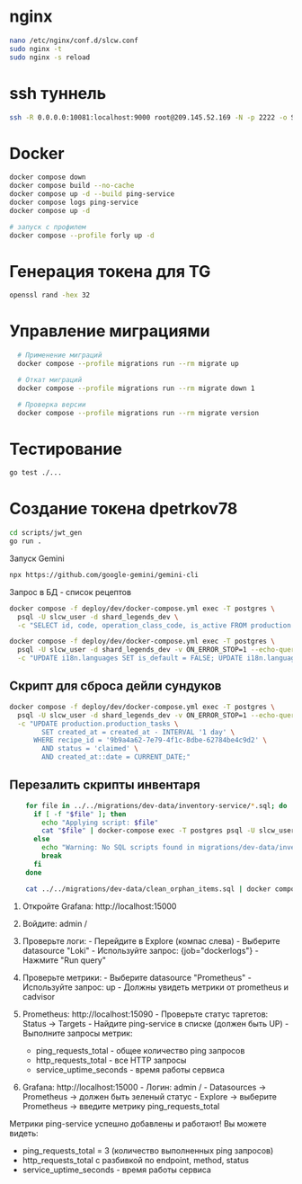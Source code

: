 
# nginx

```bash
nano /etc/nginx/conf.d/slcw.conf
sudo nginx -t
sudo nginx -s reload
```

# ssh туннель 
```bash
ssh -R 0.0.0.0:10081:localhost:9000 root@209.145.52.169 -N -p 2222 -o ServerAliveInterval=10 -o ServerAliveCountMax=5
```

# Docker
```bash
docker compose down
docker compose build --no-cache
docker compose up -d --build ping-service
docker compose logs ping-service
docker compose up -d

# запуск с профилем
docker compose --profile forly up -d
```

# Генерация токена для TG
```bash
openssl rand -hex 32
```

# Управление миграциями
```bash
  # Применение миграций
  docker compose --profile migrations run --rm migrate up

  # Откат миграций  
  docker compose --profile migrations run --rm migrate down 1

  # Проверка версии
  docker compose --profile migrations run --rm migrate version
```

# Тестирование
```bash
go test ./...
```

# Создание токена dpetrkov78
```bash
cd scripts/jwt_gen
go run .
```

Запуск Gemini
```bash
npx https://github.com/google-gemini/gemini-cli
```

Запрос в БД - список рецептов
```bash
docker compose -f deploy/dev/docker-compose.yml exec -T postgres \
  psql -U slcw_user -d shard_legends_dev \
  -c "SELECT id, code, operation_class_code, is_active FROM production.recipes;"
```

```bash
docker compose -f deploy/dev/docker-compose.yml exec -T postgres \
  psql -U slcw_user -d shard_legends_dev -v ON_ERROR_STOP=1 --echo-queries \
  -c "UPDATE i18n.languages SET is_default = FALSE; UPDATE i18n.languages SET is_default = TRUE WHERE code = 'ru';"
```

## Скрипт для сброса дейли сундуков
```bash
docker compose -f deploy/dev/docker-compose.yml exec -T postgres \
  psql -U slcw_user -d shard_legends_dev -v ON_ERROR_STOP=1 --echo-queries \
  -c "UPDATE production.production_tasks \
        SET created_at = created_at - INTERVAL '1 day' \
      WHERE recipe_id = '9b9a4a62-7e79-4f1c-8dbe-62784be4c9d2' \
        AND status = 'claimed' \
        AND created_at::date = CURRENT_DATE;"
```

## Перезалить скрипты инвентаря
```bash
    for file in ../../migrations/dev-data/inventory-service/*.sql; do
      if [ -f "$file" ]; then
        echo "Applying script: $file"
        cat "$file" | docker-compose exec -T postgres psql -U slcw_user -d shard_legends_dev
      else
        echo "Warning: No SQL scripts found in migrations/dev-data/inventory-service/"
        break
      fi
    done
```

``` bash
    cat ../../migrations/dev-data/clean_orphan_items.sql | docker compose exec -T postgres psql -U slcw_user -d shard_legends_dev
```

  1. Откройте Grafana: http://localhost:15000
  2. Войдите: admin / 
  3. Проверьте логи:
    - Перейдите в Explore (компас слева)
    - Выберите datasource "Loki"
    - Используйте запрос: {job="dockerlogs"}
    - Нажмите "Run query"
  4. Проверьте метрики:
    - Выберите datasource "Prometheus"
    - Используйте запрос: up
    - Должны увидеть метрики от prometheus и cadvisor



  1. Prometheus: http://localhost:15090
    - Проверьте статус таргетов: Status → Targets
    - Найдите ping-service в списке (должен быть UP)
    - Выполните запросы метрик:
        - ping_requests_total - общее количество ping запросов
      - http_requests_total - все HTTP запросы
      - service_uptime_seconds - время работы сервиса
  2. Grafana: http://localhost:15000
    - Логин: admin / 
    - Datasources → Prometheus → должен быть зеленый статус
    - Explore → выберите Prometheus → введите метрику ping_requests_total

  Метрики ping-service успешно добавлены и работают! Вы можете видеть:
  - ping_requests_total = 3 (количество выполненных ping запросов)
  - http_requests_total с разбивкой по endpoint, method, status
  - service_uptime_seconds - время работы сервиса
